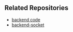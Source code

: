 
## Related Repositories
- [backend code](https://github.com/salman-faris-pk/Real-estate_backend)
- [backend-socket](https://github.com/salman-faris-pk/real_estate_Socket)

